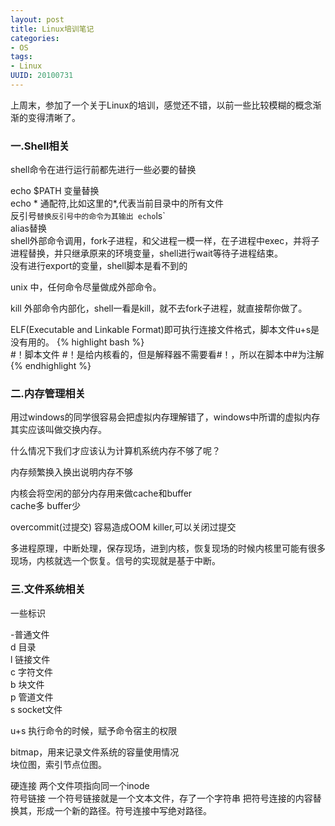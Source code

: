 ```yaml
---
layout: post
title: Linux培训笔记
categories:
- OS
tags:
- Linux
UUID: 20100731
---
```


上周末，参加了一个关于Linux的培训，感觉还不错，以前一些比较模糊的概念渐渐的变得清晰了。

### 一.Shell相关

shell命令在进行运行前都先进行一些必要的替换

echo $PATH 变量替换  
echo * 通配符,比如这里的*,代表当前目录中的所有文件  
反引号` 替换反引号中的命令为其输出 echo `ls`  
alias替换  
shell外部命令调用，fork子进程，和父进程一模一样，在子进程中exec，并将子进程替换，并只继承原来的环境变量，shell进行wait等待子进程结束。  
没有进行export的变量，shell脚本是看不到的  

unix 中，任何命令尽量做成外部命令。  

kill 外部命令内部化，shell一看是kill，就不去fork子进程，就直接帮你做了。  

ELF(Executable and Linkable Format)即可执行连接文件格式，脚本文件u+s是没有用的。
{% highlight bash %}  
#！脚本文件 #！是给内核看的，但是解释器不需要看#！，所以在脚本中#为注解  
{% endhighlight %}
### 二.内存管理相关

用过windows的同学很容易会把虚拟内存理解错了，windows中所谓的虚拟内存其实应该叫做交换内存。  

什么情况下我们才应该认为计算机系统内存不够了呢？  

内存频繁换入换出说明内存不够  

内核会将空闲的部分内存用来做cache和buffer  
cache多 buffer少  

overcommit(过提交) 容易造成OOM killer,可以关闭过提交  

多进程原理，中断处理，保存现场，进到内核，恢复现场的时候内核里可能有很多现场，内核就选一个恢复。信号的实现就是基于中断。  
 
### 三.文件系统相关

一些标识

-普通文件  
d 目录  
l 链接文件  
c 字符文件  
b 块文件   
p 管道文件   
s socket文件  

u+s 执行命令的时候，赋予命令宿主的权限  

bitmap，用来记录文件系统的容量使用情况  
块位图，索引节点位图。  

硬连接 两个文件项指向同一个inode  
符号链接 一个符号链接就是一个文本文件，存了一个字符串 把符号连接的内容替换其，形成一个新的路径。符号连接中写绝对路径。  
